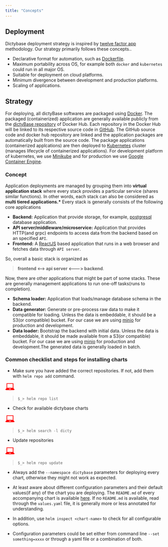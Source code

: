 ```yaml
---
title: "Concepts"
---
```


## Deployment

Dictybase deployment strategy is inspired by [twelve factor
app](https://12factor.net/) methodology. Our strategy primarily follows these concepts..

- Declarative format for automation, such as [Dockerfile](https://docs.docker.com/engine/reference/builder/).
- Maximum portability across OS, for example both `docker` and `kubernetes`
  could run in all major OS.
- Suitable for deployment on cloud platforms.
- Minimum divergence between development and production platforms.
- Scaling of applications.

## Strategy

For deploying, all dictyBase softwares are packaged using
[Docker](https://docker.io). The packaged (containerized) application are
generally available publicly from the [dictyBase
repository](https://hub.docker.com/r/dictybase/) of Docker Hub. Each repository
in the Docker Hub will be linked to its respective source code in
[GitHub](https://github.com). The GitHub source code and docker hub repository
are linked and the application packages are automatically built from the source
code. The package applications (containerized applcations) are then deployed to
[Kubernetes](https://k8s.io) cluster (manages lifecycle of containerized
applications). For development platform of kubernetes, we use
[Minikube](https://github.com/kubernetes/minikube/#minikube) and for production
we use [Google Container Engine](https://cloud.google.com/kubernetes-engine/).

### Concept

Application deployments are managed by grouping them into **virtual application
stack** where every stack provides a particular service (shares similar functions).
In other words, each stack can also be considered as **multi tiered applications.\***
Every stack is generally consists of the following core applications

- **Backend:** Application that provide storage, for example,
  [postgresql](http://postgresql.org) database application.
- **API server/middleware/microservice:** Application that provides HTTP(and
  grpc) endpoints to access data from the backend based on an specified `API`.
- **Frontend:** A [ReactJS](https://reactjs.org/) based application that runs
  in a web browser and fetches data through `API server`.

So, overall a basic stack is organized as

> **frontend <--> api server <---> backend**.

Now, there are other applications that might be part of some stacks. These are
generally management applications to run one-off tasks(runs to completion).

- **Schema loader:** Application that loads/manage database schema in the
  backend.
- **Data generator:** Generate or pre-process raw data to make it compatible
  for loading. Unless the data is embeddable, it should be a S3(or compatible)
  bucket. For our case we are using [minio](https://docs.minio.io/) for
  production and development.
- **Data loader:** Bootstrap the backend with initial data. Unless the data is
  embeddable, it should be made available from a S3(or compatible) bucket. For
  our case we are using [minio](https://docs.minio.io/) for production and
  development.The generated data is generally loaded in batch.

### Common checklist and steps for installing charts

- Make sure you have added the correct repositories. If not, add them with
  `helm repo add` command.

![](./userinput.png)

> `$_> helm repo list`

- Check for available dictybase charts

![](./userinput.png)

> `$_> helm search -l dicty`

- Update repositories

![](./userinput.png)

> `$_> helm repo update`

- Always add the `--namespace dictybase` parameters for deploying every chart,
  otherwise they might not work as expected.

- At least aware about different configuration parameters and their default
  values(if any) of the chart you are deploying. The `README.md` of every
  accompanying chart is available
  [here](https://github.com/dictybase-docker/kubernetes-charts/). If no
  `README.md` is available, read through the `values.yaml` file, it is generally
  more or less annotated for understanding.

- In addition, use `helm inspect <chart-name>` to check for all configurable options.

- Configuration parameters could be set either from command line `--set something=xxxx` or through a yaml file or a combination of both.
